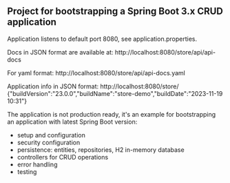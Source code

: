 Project for bootstrapping a Spring Boot 3.x CRUD application 
---------------------------------------------
Application listens to default port 8080, see application.properties.

Docs in JSON format are available at:
http://localhost:8080/store/api/api-docs

For yaml format:
http://localhost:8080/store/api/api-docs.yaml

Application info in JSON format: 
http://localhost:8080/store/
{"buildVersion":"23.0.0","buildName":"store-demo","buildDate":"2023-11-19 10:31"}

The application is not production ready, it's an example for bootstrapping an application with latest Spring Boot version: 
- setup and configuration
- security configuration
- persistence: entities, repositories, H2 in-memory database
- controllers for CRUD operations
- error handling
- testing

